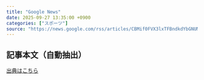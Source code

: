 ```yaml
---
title: "Google News"
date: 2025-09-27 13:35:00 +0900
categories: ["スポーツ"]
source: "https://news.google.com/rss/articles/CBMif0FVX3lxTFBndkdYbGNUMXltbUNFdmNBY3FlaFg3MVZBZm45VVhwLVM2Nmw0ZV9kNFZXR2FLMnVNQU0xMnl3YjZMaFR5eWlUYm5EYTg5eHdRV084akxybUZqNUVvZVo4N044RURHX3Buc2VnNm8tRTYybzdpbUo3Vnp1Q3RGdFE?oc=5"
---
```


## 記事本文（自動抽出）
<body class="y0K44d EA71Tc" id="readabilityBody"></body>

[出典はこちら](https://news.google.com/rss/articles/CBMif0FVX3lxTFBndkdYbGNUMXltbUNFdmNBY3FlaFg3MVZBZm45VVhwLVM2Nmw0ZV9kNFZXR2FLMnVNQU0xMnl3YjZMaFR5eWlUYm5EYTg5eHdRV084akxybUZqNUVvZVo4N044RURHX3Buc2VnNm8tRTYybzdpbUo3Vnp1Q3RGdFE?oc=5)
